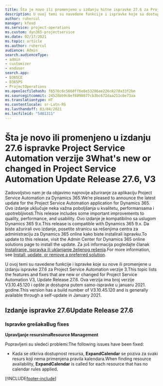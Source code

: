 ```yaml
---
title: Šta je novo ili promenjeno u izdanju hitne ispravke 27.6 za Project Service Automation verzije 3
description: U ovoj temi su navedene funkcije i ispravke koje su dostupne u izdanju hitne ispravke 27.6 za Project Service Automation verzije 3.
author: ruhercul
manager: kfend
ms.service: project-operations
ms.custom: dyn365-projectservice
ms.date: 02/17/2021
ms.topic: article
ms.author: ruhercul
audience: Admin
search.audienceType:
- admin
- customizer
- enduser
search.app:
- D365CE
- D365PS
- ProjectOperations
ms.openlocfilehash: f6576c6c5660ff6e8e53286ae226c8278a33f2be
ms.sourcegitcommit: 24528bb9c0ef8898077cb3bc672daa211c0e73aa
ms.translationtype: HT
ms.contentlocale: sr-Latn-RS
ms.lasthandoff: 03/04/2021
ms.locfileid: "5481311"
---
```

# <a name="whats-new-or-changed-in-project-service-automation-update-release-276-v3"></a><span data-ttu-id="5e29d-103">Šta je novo ili promenjeno u izdanju 27.6 ispravke Project Service Automation verzije 3</span><span class="sxs-lookup"><span data-stu-id="5e29d-103">What's new or changed in Project Service Automation Update Release 27.6, V3</span></span>

<span data-ttu-id="5e29d-104">Zadovoljstvo nam je da objavimo najnovije ažuriranje za aplikaciju Project Service Automation za Dynamics 365.</span><span class="sxs-lookup"><span data-stu-id="5e29d-104">We’re pleased to announce the latest update for the Project Service Automation application for Dynamics 365.</span></span> <span data-ttu-id="5e29d-105">Ovo izdanje uključuje neka važna poboljšanja u kvalitetu, performansama i upotrebljivosti.</span><span class="sxs-lookup"><span data-stu-id="5e29d-105">This release includes some important improvements to quality, performance, and usability.</span></span> <span data-ttu-id="5e29d-106">Ovo izdanje je kompatibilno sa uslugom Dynamics 365 9.x.</span><span class="sxs-lookup"><span data-stu-id="5e29d-106">This release is compatible with Dynamics 365 9.x.</span></span> <span data-ttu-id="5e29d-107">Da biste ažurirali ovo izdanje, posetite stranicu sa rešenjima centra za administraciju za Dynamics 365 online kako biste instalirali ispravku.</span><span class="sxs-lookup"><span data-stu-id="5e29d-107">To update to this release, visit the Admin Center for Dynamics 365 online solutions page to install the update.</span></span> <span data-ttu-id="5e29d-108">Za još informacija pogledajte članak [Instaliranje, ispravka ili uklanjanje željenog rešenja](https://docs.microsoft.com/power-platform/admin/install-remove-preferred-solution).</span><span class="sxs-lookup"><span data-stu-id="5e29d-108">For more information, see [Install, update, or remove a preferred solution](https://docs.microsoft.com/power-platform/admin/install-remove-preferred-solution).</span></span>

<span data-ttu-id="5e29d-109">U ovoj temi su navedene funkcije i ispravke koje su nove ili promenjene u izdanju ispravke 27.6 za Project Service Automation verzije 3.</span><span class="sxs-lookup"><span data-stu-id="5e29d-109">This topic lists the features and fixes that are new or changed for Project Service Automation V3, Update Release 27.6.</span></span> <span data-ttu-id="5e29d-110">Ova verzija ima broj verzije V3.10.45.120 i opšte je dostupna putem samo-ispravke u januaru 2021. godine.</span><span class="sxs-lookup"><span data-stu-id="5e29d-110">This version has a build number of V3.10.45.120 and is generally available through a self-update in January 2021.</span></span>

## <a name="update-release-276"></a><span data-ttu-id="5e29d-111">Izdanje ispravke 27.6</span><span class="sxs-lookup"><span data-stu-id="5e29d-111">Update Release 27.6</span></span>

### <a name="bug-fixes"></a><span data-ttu-id="5e29d-112">Ispravke grešaka</span><span class="sxs-lookup"><span data-stu-id="5e29d-112">Bug fixes</span></span>


<span data-ttu-id="5e29d-113">**Upravljanje resursima**</span><span class="sxs-lookup"><span data-stu-id="5e29d-113">**Resource Management**</span></span>

<span data-ttu-id="5e29d-114">Popravljeni su sledeći problemi:</span><span class="sxs-lookup"><span data-stu-id="5e29d-114">The following issues have been fixed:</span></span>

- <span data-ttu-id="5e29d-115">Kada se otkriva dostupnost resursa, **ExpandCalendar** se poziva za svaki resurs koji nema primenjena pravila kalendara.</span><span class="sxs-lookup"><span data-stu-id="5e29d-115">When finding resource availability, **ExpandCalendar** is called for each resource that has no calendar rules applied.</span></span>


[!INCLUDE[footer-include](../includes/footer-banner.md)]
